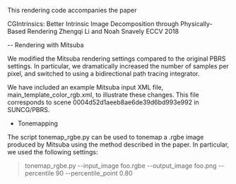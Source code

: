 This rendering code accompanies the paper

CGIntrinsics: Better Intrinsic Image Decomposition through Physically-Based Rendering
Zhengqi Li and Noah Snavely
ECCV 2018

-- Rendering with Mitsuba

We modified the Mitsuba rendering settings compared to the original
PBRS settings. In particular, we dramatically increased the number of
samples per pixel, and switched to using a bidirectional path tracing
integrator.

We have included an example Mitsuba input XML file,
main_template_color_rgb.xml, to illustrate these changes. This file
corresponds to scene 0004d52d1aeeb8ae6de39d6bd993e992 in SUNCG/PBRS.

 - Tonemapping

The script tonemap_rgbe.py can be used to tonemap a .rgbe image
produced by Mitsuba using the method described in the paper. In
particular, we used the following settings:

  > tonemap_rgbe.py --input_image foo.rgbe --output_image foo.png --percentile 90 --percentile_point 0.80

